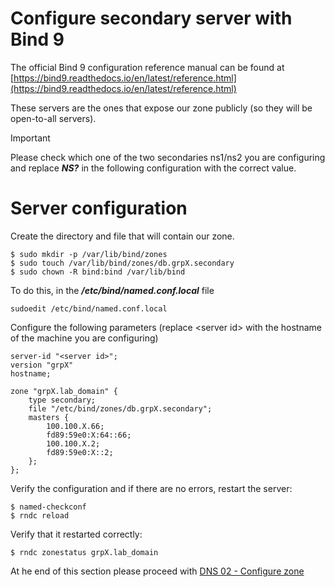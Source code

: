 # Configure secondary server with Bind 9

The official Bind 9 configuration reference manual can be found at 
[https://bind9.readthedocs.io/en/latest/reference.html](https://bind9.readthedocs.io/en/latest/reference.html)

These servers are the ones that expose our zone publicly (so they will be open-to-all servers).

> [!IMPORTANT]
> Please check which one of the two secondaries ns1/ns2 you are 
> configuring and replace ***NS?*** in the following configuration 
> with the correct value.

# Server configuration

Create the directory and file that will contain our zone.

```
$ sudo mkdir -p /var/lib/bind/zones
$ sudo touch /var/lib/bind/zones/db.grpX.secondary
$ sudo chown -R bind:bind /var/lib/bind
```

To do this, in the ***/etc/bind/named.conf.local*** file

```
sudoedit /etc/bind/named.conf.local
```

Configure the following parameters (replace \<server id\> with the hostname of the machine you are configuring)

```
server-id "<server id>";
version "grpX"
hostname;

zone "grpX.lab_domain" {
    type secondary;
    file "/etc/bind/zones/db.grpX.secondary";
    masters { 
        100.100.X.66; 
        fd89:59e0:X:64::66;
        100.100.X.2; 
        fd89:59e0:X::2; 
    };
};
```

Verify the configuration and if there are no errors, restart the server:

```
$ named-checkconf
$ rndc reload
```

Verify that it restarted correctly:

```
$ rndc zonestatus grpX.lab_domain 
```

At he end of this section please proceed with [DNS 02 - Configure zone](DNS%2002%20-%20Configure%20zone.md#setting-up-the-secondaries)
